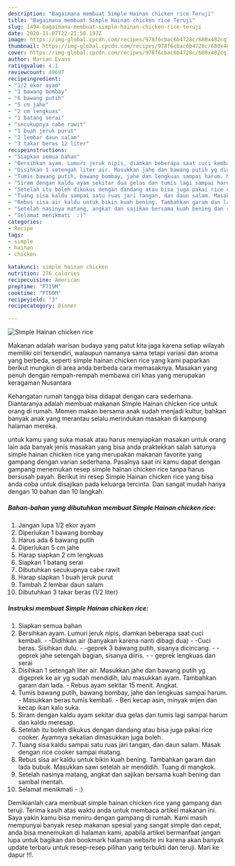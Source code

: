 ```yaml
---
description: "Bagaimana membuat Simple Hainan chicken rice Teruji"
title: "Bagaimana membuat Simple Hainan chicken rice Teruji"
slug: 1494-bagaimana-membuat-simple-hainan-chicken-rice-teruji
date: 2020-11-07T22:21:58.197Z
image: https://img-global.cpcdn.com/recipes/978f6cbac6b4728c/680x482cq70/simple-hainan-chicken-rice-foto-resep-utama.jpg
thumbnail: https://img-global.cpcdn.com/recipes/978f6cbac6b4728c/680x482cq70/simple-hainan-chicken-rice-foto-resep-utama.jpg
cover: https://img-global.cpcdn.com/recipes/978f6cbac6b4728c/680x482cq70/simple-hainan-chicken-rice-foto-resep-utama.jpg
author: Marian Evans
ratingvalue: 4.1
reviewcount: 49697
recipeingredient:
- "1/2 ekor ayam"
- "1 bawang bombay"
- "6 bawang putih"
- "5 cm jahe"
- "2 cm lengkuas"
- "1 batang serai"
- "secukupnya cabe rawit"
- "1 buah jeruk purut"
- "2 lembar daun salam"
- "3 takar beras 12 liter"
recipeinstructions:
- "Siapkan semua bahan"
- "Bersihkan ayam. Lumuri jeruk nipis, diamkan beberapa saat cuci kembali. -Didihkan air (banyakan karena nanti dibagi dua) -Cuci beras. Sisihkan dulu. -geprek 3 bawang putih, sisanya dicincang. -geprek jahe setengah bagian, sisanya diiris. - geprek lengkuas dan serai"
- "Disihkan 1 setengah liter air. Masukkan jahe dan bawang putih yg digeprek ke air yg sudah mendidih, lalu masukkan ayam. Tambahkan garam dan lada. Rebus ayam sekitar 15 menit. Angkat."
- "Tumis bawang putih, bawang bombay, jahe dan lengkuas sampai harum. Masukkan beras tumis kembali.  Beri kecap asin, minyak wijen dan kecap ikan kalo suka."
- "Siram dengan kaldu ayam sekitar dua gelas dan tumis lagi sampai harum dan kaldu meresap."
- "Setelah itu boleh dikukus dengan dandang atau bisa juga pakai rice cooker. Ayamnya sekalian dimasukkan juga boleh."
- "Tuang sisa kaldu sampai satu ruas jari tangan, dan daun salam. Masak dengan rice cooker sampai matang."
- "Rebus sisa air kaldu untuk bikin kuah bening. Tambahkan garam dan lada bubuk. Masukkan sawi setelah air mendidih. Tuang di mangkok."
- "Setelah nasinya matang, angkat dan sajikan bersama kuah bening dan sambal mentah."
- "Selamat menikmati  :)"
categories:
- Recipe
tags:
- simple
- hainan
- chicken

katakunci: simple hainan chicken 
nutrition: 276 calories
recipecuisine: American
preptime: "PT19M"
cooktime: "PT60M"
recipeyield: "3"
recipecategory: Dinner

---
```



![Simple Hainan chicken rice](https://img-global.cpcdn.com/recipes/978f6cbac6b4728c/680x482cq70/simple-hainan-chicken-rice-foto-resep-utama.jpg)

Makanan adalah warisan budaya yang patut kita jaga karena setiap wilayah memiliki ciri tersendiri, walaupun namanya sama tetapi variasi dan aroma yang berbeda, seperti simple hainan chicken rice yang kami paparkan berikut mungkin di area anda berbeda cara memasaknya. Masakan yang penuh dengan rempah-rempah membawa ciri khas yang merupakan keragaman Nusantara



Kehangatan rumah tangga bisa didapat dengan cara sederhana. Diantaranya adalah membuat makanan Simple Hainan chicken rice untuk orang di rumah. Momen makan bersama anak sudah menjadi kultur, bahkan banyak anak yang merantau selalu merindukan masakan di kampung halaman mereka.

untuk kamu yang suka masak atau harus menyiapkan masakan untuk orang lain ada banyak jenis masakan yang bisa anda praktekkan salah satunya simple hainan chicken rice yang merupakan makanan favorite yang gampang dengan varian sederhana. Pasalnya saat ini kamu dapat dengan gampang menemukan resep simple hainan chicken rice tanpa harus bersusah payah.
Berikut ini resep Simple Hainan chicken rice yang bisa anda coba untuk disajikan pada keluarga tercinta. Dan sangat mudah hanya dengan 10 bahan dan 10 langkah.


<!--inarticleads1-->

##### Bahan-bahan yang dibutuhkan membuat Simple Hainan chicken rice:

1. Jangan lupa 1/2 ekor ayam
1. Diperlukan 1 bawang bombay
1. Harus ada 6 bawang putih
1. Diperlukan 5 cm jahe
1. Harap siapkan 2 cm lengkuas
1. Siapkan 1 batang serai
1. Dibutuhkan secukupnya cabe rawit
1. Harap siapkan 1 buah jeruk purut
1. Tambah 2 lembar daun salam
1. Dibutuhkan 3 takar beras (1/2 liter)




<!--inarticleads2-->

##### Instruksi membuat  Simple Hainan chicken rice:

1. Siapkan semua bahan
1. Bersihkan ayam. Lumuri jeruk nipis, diamkan beberapa saat cuci kembali. - -Didihkan air (banyakan karena nanti dibagi dua) - -Cuci beras. Sisihkan dulu. - -geprek 3 bawang putih, sisanya dicincang. - -geprek jahe setengah bagian, sisanya diiris. - - geprek lengkuas dan serai
1. Disihkan 1 setengah liter air. Masukkan jahe dan bawang putih yg digeprek ke air yg sudah mendidih, lalu masukkan ayam. Tambahkan garam dan lada. - Rebus ayam sekitar 15 menit. Angkat.
1. Tumis bawang putih, bawang bombay, jahe dan lengkuas sampai harum. - Masukkan beras tumis kembali. -  Beri kecap asin, minyak wijen dan kecap ikan kalo suka.
1. Siram dengan kaldu ayam sekitar dua gelas dan tumis lagi sampai harum dan kaldu meresap.
1. Setelah itu boleh dikukus dengan dandang atau bisa juga pakai rice cooker. Ayamnya sekalian dimasukkan juga boleh.
1. Tuang sisa kaldu sampai satu ruas jari tangan, dan daun salam. Masak dengan rice cooker sampai matang.
1. Rebus sisa air kaldu untuk bikin kuah bening. Tambahkan garam dan lada bubuk. Masukkan sawi setelah air mendidih. Tuang di mangkok.
1. Setelah nasinya matang, angkat dan sajikan bersama kuah bening dan sambal mentah.
1. Selamat menikmati -  :)




Demikianlah cara membuat simple hainan chicken rice yang gampang dan teruji. Terima kasih atas waktu anda untuk membaca artikel makanan ini. Saya yakin kamu bisa meniru dengan gampang di rumah. Kami masih mempunyai banyak resep makanan spesial yang sangat simple dan cepat, anda bisa menemukan di halaman kami, apabila artikel bermanfaat jangan lupa untuk bagikan dan bookmark halaman website ini karena akan banyak update terbaru untuk resep-resep pilihan yang terbukti dan teruji. Mari ke dapur !!!. 
